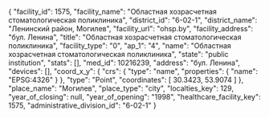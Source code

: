 {
    "facility_id": 1575,
    "facility_name": "Областная хозрасчетная стоматологическая поликлиника",
    "district_id": "6-02-1",
    "district_name": "Ленинский район, Могилев",
    "facility_url": "ohsp.by",
    "facility_address": "бул. Ленина",
    "title": "Областная хозрасчетная стоматологическая поликлиника",
    "facility_type": "0",
    "ap_1": "4",
    "name": "Областная хозрасчетная стоматологическая поликлиника",
    "state": "public institution",
    "stats": [],
    "med_id": 10216239,
    "address": "бул. Ленина",
    "devices": [],
    "coord_x_y": {
        "crs": {
            "type": "name",
            "properties": {
                "name": "EPSG:4326"
            }
        },
        "type": "Point",
        "coordinates": [
            30.3423,
            53.9074
        ]
    },
    "place_name": "Могилев",
    "place_type": "city",
    "localties_key": 129,
    "year_of_closing": null,
    "year_of_opening": "1998",
    "healthcare_facility_key": 1575,
    "administrative_division_id": "6-02-1"
}